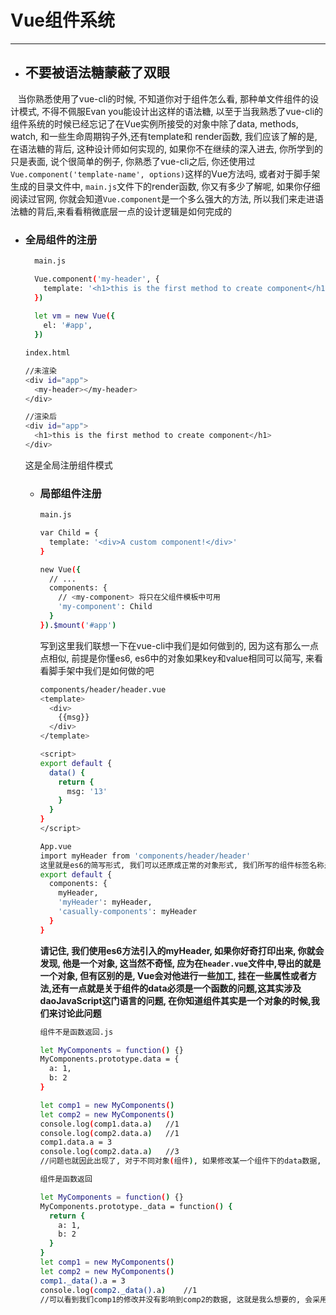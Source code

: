 # Vue组件系统
****
  - ## 不要被语法糖蒙蔽了双眼
    当你熟悉使用了vue-cli的时候, 不知道你对于组件怎么看, 那种单文件组件的设计模式, 不得不佩服Evan you能设计出这样的语法糖, 以至于当我熟悉了vue-cli的组件系统的时候已经忘记了在Vue实例所接受的对象中除了data, methods, watch, 和一些生命周期钩子外,还有template和 render函数, 我们应该了解的是, 在语法糖的背后, 这种设计师如何实现的, 如果你不在继续的深入进去, 你所学到的只是表面, 说个很简单的例子, 你熟悉了vue-cli之后, 你还使用过`Vue.component('template-name', options)`这样的Vue方法吗, 或者对于脚手架生成的目录文件中, `main.js`文件下的render函数, 你又有多少了解呢, 如果你仔细阅读过官网, 你就会知道`Vue.component`是一个多么强大的方法, 所以我们来走进语法糖的背后,来看看稍微底层一点的设计逻辑是如何完成的
  * ### 全局组件的注册
      ```bash
        main.js

        Vue.component('my-header', {
          template: '<h1>this is the first method to create component</h1>'
        })
        
        let vm = new Vue({
          el: '#app',
        })
      ```

      ```bash
      index.html

      //未渲染
      <div id="app">
        <my-header></my-header>
      </div>

      //渲染后
      <div id="app">
        <h1>this is the first method to create component</h1>
      </div>
      ```
      这是全局注册组件模式

    * ### 局部组件注册
      ```bash
      main.js

      var Child = {
        template: '<div>A custom component!</div>'
      }

      new Vue({
        // ...
        components: {
          // <my-component> 将只在父组件模板中可用
          'my-component': Child
        }
      }).$mount('#app')
      ```
      写到这里我们联想一下在vue-cli中我们是如何做到的, 因为这有那么一点点相似, 前提是你懂es6, es6中的对象如果key和value相同可以简写, 来看看脚手架中我们是如何做的吧
      ```bash
      components/header/header.vue
      <template>
        <div>
          {{msg}}
        </div>
      </template>

      <script>
      export default {
        data() {
          return {
            msg: '13'
          }
        }
      }
      </script>
      ```
      ```bash
      App.vue
      import myHeader from 'components/header/header'
      这里就是es6的简写形式, 我们可以还原成正常的对象形式, 我们所写的组件标签名称是根据这个component的键(key)来确定下来的, 我们可以换一个方式来, 如下面第三个, 那样我们在template中就可以使用<casually-components></casually-components>, 
      export default {
        components: {
          myHeader,
          'myHeader': myHeader,
          'casually-components': myHeader
        }
      }
      ```
      **请记住, 我们使用es6方法引入的myHeader, 如果你好奇打印出来, 你就会发现, 他是一个对象, 这当然不奇怪, 应为在`header.vue`文件中,导出的就是一个对象, 但有区别的是, Vue会对他进行一些加工, 挂在一些属性或者方法,还有一点就是关于组件的data必须是一个函数的问题,这其实涉及daoJavaScript这门语言的问题, 在你知道组件其实是一个对象的时候,我们来讨论此问题**
      ```bash
      组件不是函数返回.js

      let MyComponents = function() {}
      MyComponents.prototype.data = {
        a: 1,
        b: 2
      }

      let comp1 = new MyComponents()
      let comp2 = new MyComponents()
      console.log(comp1.data.a)   //1
      console.log(comp2.data.a)   //1
      comp1.data.a = 3
      console.log(comp2.data.a)   //3
      //问题也就因此出现了, 对于不同对象(组件), 如果修改某一个组件下的data数据, 那么另外组件的data数据会因此改变, 这不是我们希望的
      ```
      ```bash
      组件是函数返回

      let MyComponents = function() {}
      MyComponents.prototype._data = function() {
        return {
          a: 1,
          b: 2
        }
      }
      let comp1 = new MyComponents()
      let comp2 = new MyComponents()
      comp1._data().a = 3
      console.log(comp2._data().a)    //1
      //可以看到我们comp1的修改并没有影响到comp2的数据, 这就是我么想要的, 会采用这种设计方式, 并不是Vue本身想要做的, 而是JavaScript这门语言本身的一些特性所导致的
      ```
